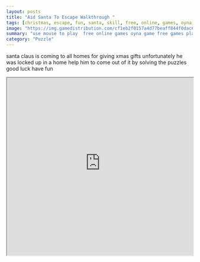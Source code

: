 ```yaml
---
layout: posts
title: "Aid Santa To Escape Walkthrough "
tags: [christmas, escape, fun, santa, skill, free, online, games, oyna, game, free, games, play, play, games]
image: "https://img.gamedistribution.com/cf1eb2f0157a4d77beaff844f0dac672.jpg"
summary: "use mouse to play  free online games oyna game free games play play games"
category: "Puzzle"
---
```


santa claus is coming to all homes for giving xmas gifts unfortunately he was locked up in a home help him to come out of it by solving the puzzles good luck have fun

<iframe width="100%" height="480px;" src="https://flash.gamedistribution.com?game=cf1eb2f0157a4d77beaff844f0dac672"></iframe>